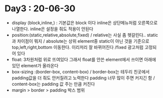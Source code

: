 # Day3 : 20-06-30
* display (block,inline,) : 기본값은 block 이다 inline은 상단메뉴처럼 오른쪽으로 나열한다. inline은 설정을 줘도 적용이 안된다
* position:(static,relative,absolute,fixed) / relative는 사실 좀 헷갈린다.. static과 차이점이 뭐지 / absolute는 상위 element중 static이 아닌 것을 기준으로 top,left,right,bottom 이동한다. 이리저리 잘 바뀌어진다 /fixed 광고처럼 고정되어 있다
* float: 3차원처럼 위로 뜨여있다 그래서 float를 안쓴 element에서 쓰이면 아래에 있던 element가 올라온다
* box-sizing :(border-box, content-box) / border-box는 테두리 친곳에서 padding값을 더 줘도 안커질려고 노력한다 padding 너무 많이 주면 커지긴 함 / content-box는 padding 값 주는 만큼 커진다
* margin > border > padding 박스 범위
